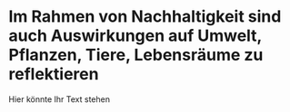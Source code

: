 # Im Rahmen von Nachhaltigkeit sind auch Auswirkungen auf Umwelt, Pflanzen, Tiere, Lebensräume zu reflektieren

Hier könnte Ihr Text stehen